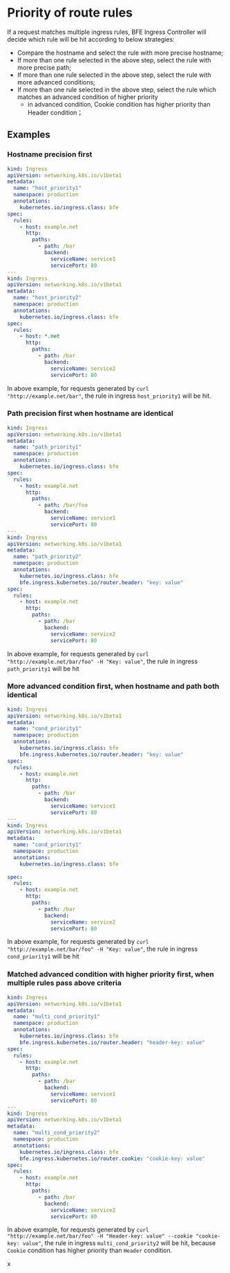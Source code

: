 # Priority of route rules
If a request matches multiple ingress rules, BFE Ingress Controller will decide which rule will be hit according to below strategies:

-  Compare the hostname and select the rule with more precise hostname;
-  If more than one rule selected in the above step, select the rule with more precise path;
-  If more than one rule selected in the above step, select the rule with more advanced conditions;
-  If more than one rule selected in the above step, select the rule which matches an advanced condition of higher priority
   - in advanced condition, Cookie condition has higher priority than Header condition；

## Examples
### Hostname precision first
```yaml
kind: Ingress
apiVersion: networking.k8s.io/v1beta1
metadata:
  name: "host_priority1"
  namespace: production
  annotations:
    kubernetes.io/ingress.class: bfe 
spec:
  rules:
    - host: example.net
      http:
        paths:
          - path: /bar
            backend:
              serviceName: service1
              servicePort: 80
---
kind: Ingress
apiVersion: networking.k8s.io/v1beta1
metadata:
  name: "host_priority2"
  namespace: production
  annotations:
    kubernetes.io/ingress.class: bfe 
spec:
  rules:
    - host: *.net
      http:
        paths:
          - path: /bar
            backend:
              serviceName: service2
              servicePort: 80
```
In above example, for requests generated by `curl "http://example.net/bar"`, the rule in ingress `host_priority1` will be hit.

### Path precision first when hostname are identical
```yaml
kind: Ingress
apiVersion: networking.k8s.io/v1beta1
metadata:
  name: "path_priority1"
  namespace: production
  annotations:
    kubernetes.io/ingress.class: bfe 
spec:
  rules:
    - host: example.net
      http:
        paths:
          - path: /bar/foo
            backend:
              serviceName: service1
              servicePort: 80
---
kind: Ingress
apiVersion: networking.k8s.io/v1beta1
metadata:
  name: "path_priority2"
  namespace: production
  annotations:
    kubernetes.io/ingress.class: bfe 
    bfe.ingress.kubernetes.io/router.header: "key: value"
spec:
  rules:
    - host: example.net
      http:
        paths:
          - path: /bar
            backend:
              serviceName: service2
              servicePort: 80
```
In above example, for requests generated by `curl "http://example.net/bar/foo" -H "Key: value"`, the rule in ingress `path_priority1` will be hit

### More advanced condition first, when hostname and path both identical
```yaml
kind: Ingress
apiVersion: networking.k8s.io/v1beta1
metadata:
  name: "cond_priority1"
  namespace: production
  annotations:
    kubernetes.io/ingress.class: bfe 
    bfe.ingress.kubernetes.io/router.header: "key: value"
spec:
  rules:
    - host: example.net
      http:
        paths:
          - path: /bar
            backend:
              serviceName: service1
              servicePort: 80
---
kind: Ingress
apiVersion: networking.k8s.io/v1beta1
metadata:
  name: "cond_priority1"
  namespace: production  
  annotations:
    kubernetes.io/ingress.class: bfe 
  
spec:
  rules:
    - host: example.net
      http:
        paths:
          - path: /bar
            backend:
              serviceName: service2
              servicePort: 80
```
In above example, for requests generated by `curl "http://example.net/bar/foo" -H "Key: value"`, the rule in ingress `cond_priority1` will be hit

### Matched advanced condition with higher priority first, when multiple rules pass above criteria
```yaml
kind: Ingress
apiVersion: networking.k8s.io/v1beta1
metadata:
  name: "multi_cond_priority1"
  namespace: production
  annotations:
    kubernetes.io/ingress.class: bfe 
    bfe.ingress.kubernetes.io/router.header: "header-key: value"
spec:
  rules:
    - host: example.net
      http:
        paths:
          - path: /bar
            backend:
              serviceName: service1
              servicePort: 80
---
kind: Ingress
apiVersion: networking.k8s.io/v1beta1
metadata:
  name: "multi_cond_priority2"
  namespace: production
  annotations:
    kubernetes.io/ingress.class: bfe 
    bfe.ingress.kubernetes.io/router.cookie: "cookie-key: value"
spec:
  rules:
    - host: example.net
      http:
        paths:
          - path: /bar
            backend:
              serviceName: service2
              servicePort: 80
```
In above example, for requests generated by `curl "http://example.net/bar/foo" -H "Header-key: value" --cookie "cookie-key: value"`, the rule in ingress `multi_cond_priority2` will be hit, because `Cookie` condition has higher priority than `Header` condition.

x
